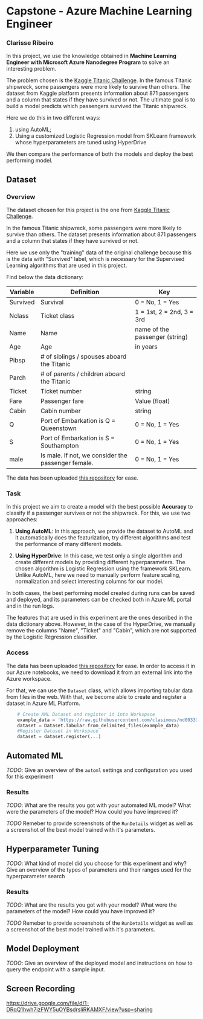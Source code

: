 # Capstone - Azure Machine Learning Engineer
### Clarisse Ribeiro

In this project, we use the knowledge obtained in **Machine Learning Engineer with Microsoft Azure Nanodegree Program** to solve an interesting problem. 

The problem chosen is the [Kaggle Titanic Challenge](https://www.kaggle.com/c/titanic).  In the famous Titanic shipwreck, some passengers were more likely to survive than others. The dataset from Kaggle platform presents information about 871 passengers and a column that states if they have survived or not. The ultimate goal is to build a model predicts which passengers survived the Titanic shipwreck.

Here we do this in two different ways:
1) using AutoML;
2) Using a customized Logistic Regression model from SKLearn framework whose hyperparameters are tuned using HyperDrive

We then compare the performance of both the models and deploy the best performing model.

## Dataset

### Overview

The dataset chosen for this project is the one from [Kaggle Titanic Challenge](https://www.kaggle.com/c/titanic). 

In the famous Titanic shipwreck, some passengers were more likely to survive than others. The dataset presents information about 871 passengers and a column that states if they have survived or not.

Here we use only the "training" data of the original challenge because this is the data with "Survived" label, which is necessary for the Supervised Learning algorithms that are used in this project.

Find below the data dictionary:

Variable | Definition | Key
------------ | ------------- | -------------
Survived | Survival | 0 = No, 1 = Yes
Nclass | Ticket class | 1 = 1st, 2 = 2nd, 3 = 3rd
Name | Name | name of the passenger (string)
Age	| Age | in years
Pibsp | # of siblings / spouses aboard the Titanic	| 
Parch | # of parents / children aboard the Titanic	| 
Ticket | Ticket number	| string
Fare | Passenger fare | Value (float)
Cabin | Cabin number |  string
Q | Port of Embarkation	is Q = Queenstown | 0 = No, 1 = Yes
S | Port of Embarkation	is S = Southampton | 0 = No, 1 = Yes
male | Is male. If not, we consider the passenger female. | 0 = No, 1 = Yes

The data has been uploaded [this repository](https://github.com/clasimoes/nd00333-capstone/blob/master/titanic_data/full_capstone.csv) for ease.

### Task
In this project we aim to create a model with the best possible **Accuracy** to classify if a passenger survives or not the shipwreck.
For this, we use two approaches:

1) **Using AutoML**:
In this approach, we provide the dataset to AutoML and it automatically does the featurization, try different algorithms and test the performance of many different models. 

2) **Using HyperDrive**: 
In this case, we test only a single algorithm and create different models by providing different hyperparameters. The chosen algorithm is Logistic Regression using the framework SKLearn.
Unlike AutoML, here we need to manually perform feature scaling, normalization and select interesting columns for our model.

In both cases, the best performing model created during runs can be saved and deployed, and its parameters can be checked both in Azure ML portal and in the run logs.

The features that are used in this experiment are the ones described in the data dictionary above. However, in the case of the HyperDrive, we manually remove the columns "Name", "Ticket" and "Cabin", which are not supported by the Logistic Regression classifier.

### Access

The data has been uploaded [this repository](https://github.com/clasimoes/nd00333-capstone/blob/master/titanic_data/full_capstone.csv) for ease.
In order to access it in our Azure notebooks, we need to download it from an external link into the Azure workspace.

For that, we can use the `Dataset` class, which allows importing tabular data from files in the web.
With that, we become able to create and register a dataset in Azure ML Platform.

```python
    # Create AML Dataset and register it into Workspace
    example_data = 'https://raw.githubusercontent.com/clasimoes/nd00333-capstone/master/titanic_data/full_capstone.csv'
    dataset = Dataset.Tabular.from_delimited_files(example_data)
    #Register Dataset in Workspace
    dataset = dataset.register(...)
```


## Automated ML
*TODO*: Give an overview of the `automl` settings and configuration you used for this experiment

### Results
*TODO*: What are the results you got with your automated ML model? What were the parameters of the model? How could you have improved it?

*TODO* Remeber to provide screenshots of the `RunDetails` widget as well as a screenshot of the best model trained with it's parameters.

## Hyperparameter Tuning
*TODO*: What kind of model did you choose for this experiment and why? Give an overview of the types of parameters and their ranges used for the hyperparameter search


### Results
*TODO*: What are the results you got with your model? What were the parameters of the model? How could you have improved it?

*TODO* Remeber to provide screenshots of the `RunDetails` widget as well as a screenshot of the best model trained with it's parameters.

## Model Deployment
*TODO*: Give an overview of the deployed model and instructions on how to query the endpoint with a sample input.

## Screen Recording
https://drive.google.com/file/d/1-DRqQ1hwh7izFWY5uOYBsdrsliRKAMXF/view?usp=sharing

